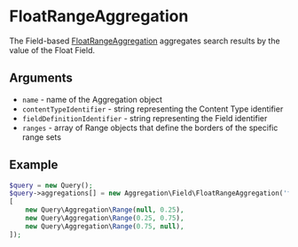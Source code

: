 # FloatRangeAggregation

The Field-based [FloatRangeAggregation](https://github.com/ezsystems/ezplatform-kernel/blob/master/eZ/Publish/API/Repository/Values/Content/Query/Aggregation/Field/FloatRangeAggregation.php) aggregates search results by the value of the Float Field.

## Arguments

- `name` - name of the Aggregation object
- `contentTypeIdentifier` - string representing the Content Type identifier
- `fieldDefinitionIdentifier` - string representing the Field identifier
- `ranges` - array of Range objects that define the borders of the specific range sets

## Example

``` php
$query = new Query();
$query->aggregations[] = new Aggregation\Field\FloatRangeAggregation('float', 'product', 'weight',
[
    new Query\Aggregation\Range(null, 0.25),
    new Query\Aggregation\Range(0.25, 0.75),
    new Query\Aggregation\Range(0.75, null),
]);
```
